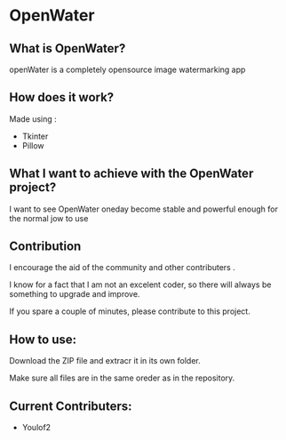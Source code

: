 # OpenWater

## What is OpenWater?
openWater is a completely opensource image watermarking app

## How does it work?
Made using :
* Tkinter
* Pillow

## What I want to achieve with the OpenWater project?
I want to see OpenWater oneday become stable and powerful enough for the normal jow to use

## Contribution
I encourage the aid of the community and other contributers .

I know for a fact that I am not an excelent coder, so there will always be something to upgrade and improve.

If you spare a couple of minutes, please contribute to this project.

## How to use:
Download the ZIP file and extracr it in its own folder.

Make sure all files are in the same oreder as in the repository.

## Current Contributers:
* Youlof2